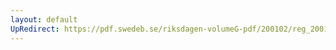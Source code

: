 ```yaml
---
layout: default
UpRedirect: https://pdf.swedeb.se/riksdagen-volumeG-pdf/200102/reg_200102/reg_200102_0194.pdf
---
```


